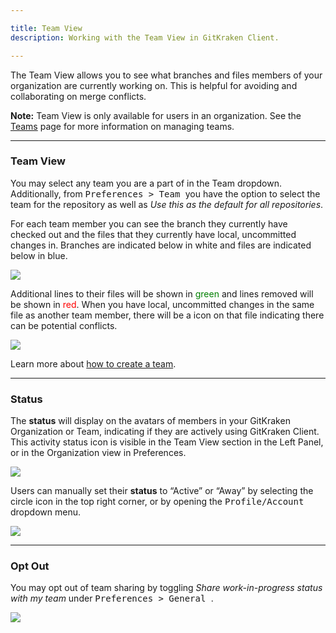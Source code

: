 ```yaml
---

title: Team View
description: Working with the Team View in GitKraken Client.

---
```


The <i class="fas fa-users"></i> Team View allows you to see what branches and files members of your organization are currently working on. This is helpful for avoiding and collaborating on merge conflicts.

<div class="callout callout--basic">
    <p><strong>Note:</strong> Team View is only available for users in an organization. See the <a href="/start-here/teams/">Teams</a> page for more information on managing teams.</p>
</div>

***

### Team View

You may select any team you are a part of in the Team dropdown. Additionally, from <kbd> Preferences > Team </kbd> you have the option to select the team for the repository as well as _Use this as the default for all repositories_.

For each team member you can see the branch they currently have checked out and the files that they currently have local, uncommitted changes in. Branches are indicated below in white and files are indicated below in blue.

<img src="/img/documentation/repositories/teams/branch-and-file.png" srcset="/img/documentation/repositories/teams/branch-and-file.png" class="img-bordered img-responsive center">

Additional lines to their files will be shown in <span style="color: green;">green</span> and lines removed will be shown in <span style="color: red;">red</span>. When you have local, uncommitted changes in the same file as another team member, there will be a <i class="fas fa-exclamation-triangle" style="color:orange"></i> icon on that file indicating there can be potential conflicts.

<img src="/img/documentation/repositories/teams/file-changes.png" srcset="/img/documentation/repositories/teams/file-changes.png" class="img-bordered img-responsive center">

Learn more about [how to create a team](https://support.gitkraken.com/start-here/teams/).

***

### Status

The  <i class="fas fa-circle" style="color:green"></i> **status**  will display on the avatars of members in your GitKraken Organization or Team, indicating if they are actively using GitKraken Client. This activity status icon is visible in the Team View section in the Left Panel, or in the Organization view in Preferences.

<img src="/img/documentation/repositories/teams/status-in-teams.png" class="img-bordered img-responsive center">

Users can manually set their **status** to “Active” or “Away” by selecting the circle icon in the top right corner, or by opening the <kbd>Profile/Account</kbd> dropdown menu.

<img src="/img/documentation/repositories/teams/status-by-profile.png" srcset="/img/documentation/repositories/teams/status-by-profile@2x.png" class="img-bordered img-responsive center">




***

### Opt Out

You may opt out of team sharing by toggling _Share work-in-progress status with my team_ under <kbd> Preferences > General </kbd>.

<img src="/img/documentation/repositories/teams/team-setting.png" srcset="/img/documentation/repositories/teams/team-setting@2x.png" class="img-bordered img-responsive center">